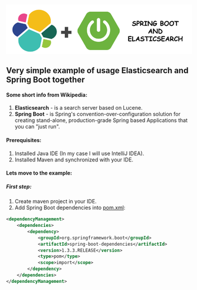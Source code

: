 ![alt text](./etc/sb_el.png "Spring Boot and Elasticsearch")


## Very simple example of usage Elasticsearch and Spring Boot together

#### Some short info from Wikipedia:
 1. **Elasticsearch** - is a search server based on Lucene.
 2. **Spring Boot** - is Spring's convention-over-configuration solution for creating stand-alone, production-grade Spring based Applications that you can "just run".

#### Prerequisites:

1. Installed Java IDE (In my case I will use IntelliJ IDEA‎).
2. Installed Maven and synchronized with your IDE.


#### Lets move to the example:

##### First step:

1. Create maven project in your IDE.
2. Add Spring Boot dependencies into [pom.xml](./pom.xml#L10-22):

```xml
<dependencyManagement>
    <dependencies>
        <dependency>
            <groupId>org.springframework.boot</groupId>
            <artifactId>spring-boot-dependencies</artifactId>
            <version>1.3.3.RELEASE</version>
            <type>pom</type>
            <scope>import</scope>
        </dependency>
    </dependencies>
</dependencyManagement>
```
